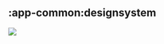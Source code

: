 ## :app-common:designsystem

<img src="../../resources/dependency_graphs/app-common-designsystem-dependency-graph-multiplatform-projects.svg">